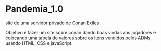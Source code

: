 # Pandemia_1.0
site de uma servidor privado de Conan Exiles

Objetivo é fazer um site sobre conan dando boas vindas aos jogadores e colocando uma tabela de valores sobre os itens vendidos pelos ADMs, usando HTML, CSS e javaScript.

